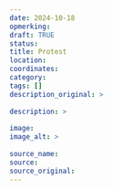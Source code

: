 ```yaml
---
date: 2024-10-18
opmerking: 
draft: TRUE
status: 
title: Protest
location: 
coordinates: 
category: 
tags: []
description_original: > 
 
description: > 
 
image: 
image_alt: > 
 
source_name: 
source: 
source_original: 
---
```

